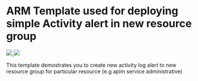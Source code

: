 # ARM Template used for deploying simple Activity alert in new resource group

<a href="https://portal.azure.com/#create/Microsoft.Template/uri/https%3A%2F%2Fgithub.com%2Fmanishshar%2Fdeploy-simple-activitylog-alert-in-resourcegroup%2Fblob%2Fmaster%2Fazuredeploy.json" target="_blank">
    <img src="http://azuredeploy.net/deploybutton.png"/>
</a>
<a href="http://armviz.io/#/?load=https%3A%2F%2Fraw.githubusercontent.com%2FAzure%2Fazure-quickstart-templates%2Fmaster%2F201-insights-alertrules-servicehealth%2Fazuredeploy.json" target="_blank">
    <img src="http://armviz.io/visualizebutton.png"/>
</a>

This template demostrates you to create new activity log alert to new resource group for particular resource (e.g apim service administrative)

